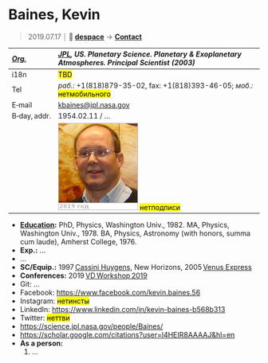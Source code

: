 # Baines, Kevin
> 2019.07.17 ┊ **🚀 [despace](index.md)** → **[Contact](contact.md)**

|*[Org.](contact.md)*|*[JPL](zz_jpl.md), US. Planetary Science. Planetary & Exoplanetary Atmospheres. Principal Scientist (2003)*|
|:--|:--|
|i18n| <mark>TBD</mark> |
|Tel|*раб.:* +1(818)879-35-02, fax: +1(818)393-46-05; *моб.:* <mark>нетмобильного</mark> |
|E‑mail| <kbaines@jpl.nasa.gov> |
|B‑day, addr.| 1954.02.11 / … |
|| [![](f/contact/b/baines_001_photo_thumb.jpg)](f/contact/b/baines_001_photo.jpg) <mark>нетподписи</mark> |

   - **[Education](edu.md):** PhD, Physics, Washington Univ., 1982. MA, Physics, Washington Univ., 1978. BA, Physics, Astronomy (with honors, summa cum laude), Amherst College, 1976.
   - **Exp.:** …
   - …
   - **SC/Equip.:** 1997 [Cassini Huygens](cassini_huygens.md), New Horizons, 2005 [Venus Express](venus_express.md)
   - **Conferences:** 2019 [VD Workshop 2019](vdws2019.md)
   - Git: …
   - Facebook: <https://www.facebook.com/kevin.baines.56>
   - Instagram: <mark>нетинсты</mark>
   - LinkedIn: <https://www.linkedin.com/in/kevin-baines-b568b313>
   - Twitter: <mark>неттви</mark>
   - <https://science.jpl.nasa.gov/people/Baines/>
   - <https://scholar.google.com/citations?user=l4HEIR8AAAAJ&hl=en>
   - **As a person:**
      1. …
